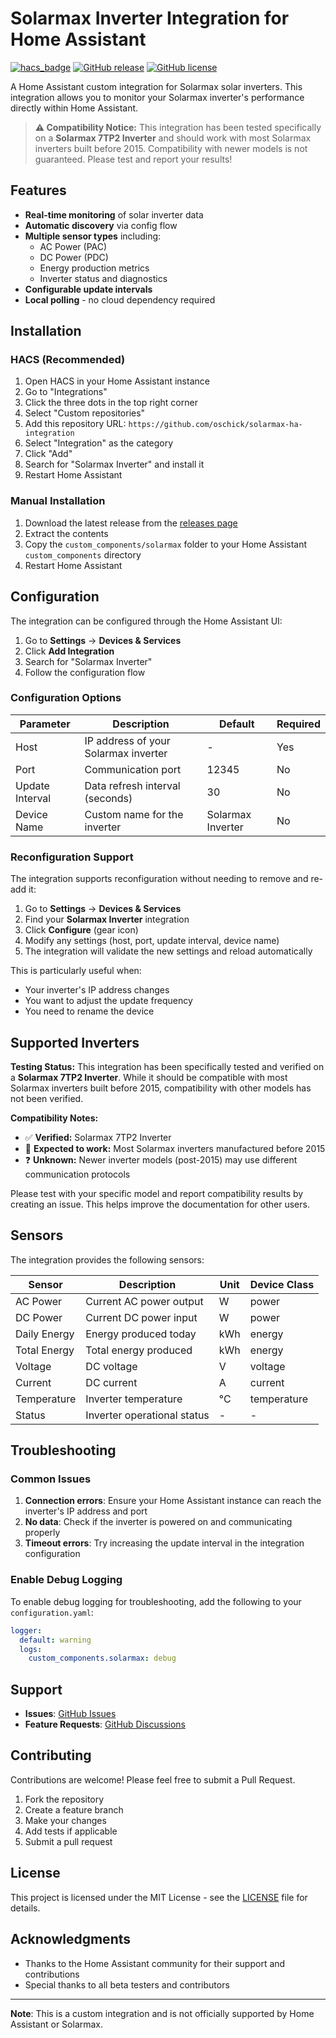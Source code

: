 # Solarmax Inverter Integration for Home Assistant

[![hacs_badge](https://img.shields.io/badge/HACS-Custom-orange.svg)](https://github.com/custom-components/hacs)
[![GitHub release](https://img.shields.io/github/release/oschick/solarmax-ha-integration.svg)](https://github.com/oschick/solarmax-ha-integration/releases/)
[![GitHub license](https://img.shields.io/github/license/oschick/solarmax-ha-integration.svg)](https://github.com/oschick/solarmax-ha-integration/blob/main/LICENSE)

A Home Assistant custom integration for Solarmax solar inverters. This integration allows you to monitor your Solarmax inverter's performance directly within Home Assistant.

> **⚠️ Compatibility Notice:** This integration has been tested specifically on a **Solarmax 7TP2 Inverter** and should work with most Solarmax inverters built before 2015. Compatibility with newer models is not guaranteed. Please test and report your results!

## Features

- **Real-time monitoring** of solar inverter data
- **Automatic discovery** via config flow
- **Multiple sensor types** including:
  - AC Power (PAC)
  - DC Power (PDC)
  - Energy production metrics
  - Inverter status and diagnostics
- **Configurable update intervals**
- **Local polling** - no cloud dependency required

## Installation

### HACS (Recommended)

1. Open HACS in your Home Assistant instance
2. Go to "Integrations"
3. Click the three dots in the top right corner
4. Select "Custom repositories"
5. Add this repository URL: `https://github.com/oschick/solarmax-ha-integration`
6. Select "Integration" as the category
7. Click "Add"
8. Search for "Solarmax Inverter" and install it
9. Restart Home Assistant

### Manual Installation

1. Download the latest release from the [releases page](https://github.com/oschick/solarmax-ha-integration/releases)
2. Extract the contents
3. Copy the `custom_components/solarmax` folder to your Home Assistant `custom_components` directory
4. Restart Home Assistant

## Configuration

The integration can be configured through the Home Assistant UI:

1. Go to **Settings** → **Devices & Services**
2. Click **Add Integration**
3. Search for "Solarmax Inverter"
4. Follow the configuration flow

### Configuration Options

| Parameter | Description | Default | Required |
|-----------|-------------|---------|----------|
| Host | IP address of your Solarmax inverter | - | Yes |
| Port | Communication port | 12345 | No |
| Update Interval | Data refresh interval (seconds) | 30 | No |
| Device Name | Custom name for the inverter | Solarmax Inverter | No |

### Reconfiguration Support

The integration supports reconfiguration without needing to remove and re-add it:

1. Go to **Settings** → **Devices & Services**
2. Find your **Solarmax Inverter** integration
3. Click **Configure** (gear icon)
4. Modify any settings (host, port, update interval, device name)
5. The integration will validate the new settings and reload automatically

This is particularly useful when:
- Your inverter's IP address changes
- You want to adjust the update frequency
- You need to rename the device


## Supported Inverters

**Testing Status:** This integration has been specifically tested and verified on a **Solarmax 7TP2 Inverter**. While it should be compatible with most Solarmax inverters built before 2015, compatibility with other models has not been verified.

**Compatibility Notes:**
- ✅ **Verified:** Solarmax 7TP2 Inverter
- 🔄 **Expected to work:** Most Solarmax inverters manufactured before 2015
- ❓ **Unknown:** Newer inverter models (post-2015) may use different communication protocols

Please test with your specific model and report compatibility results by creating an issue. This helps improve the documentation for other users.

## Sensors

The integration provides the following sensors:

| Sensor | Description | Unit | Device Class |
|--------|-------------|------|--------------|
| AC Power | Current AC power output | W | power |
| DC Power | Current DC power input | W | power |
| Daily Energy | Energy produced today | kWh | energy |
| Total Energy | Total energy produced | kWh | energy |
| Voltage | DC voltage | V | voltage |
| Current | DC current | A | current |
| Temperature | Inverter temperature | °C | temperature |
| Status | Inverter operational status | - | - |

## Troubleshooting

### Common Issues

1. **Connection errors**: Ensure your Home Assistant instance can reach the inverter's IP address and port
2. **No data**: Check if the inverter is powered on and communicating properly
3. **Timeout errors**: Try increasing the update interval in the integration configuration

### Enable Debug Logging

To enable debug logging for troubleshooting, add the following to your `configuration.yaml`:

```yaml
logger:
  default: warning
  logs:
    custom_components.solarmax: debug
```

## Support

- **Issues**: [GitHub Issues](https://github.com/oschick/solarmax-ha-integration/issues)
- **Feature Requests**: [GitHub Discussions](https://github.com/oschick/solarmax-ha-integration/discussions)

## Contributing

Contributions are welcome! Please feel free to submit a Pull Request.

1. Fork the repository
2. Create a feature branch
3. Make your changes
4. Add tests if applicable
5. Submit a pull request

## License

This project is licensed under the MIT License - see the [LICENSE](LICENSE) file for details.

## Acknowledgments

- Thanks to the Home Assistant community for their support and contributions
- Special thanks to all beta testers and contributors

---

**Note**: This is a custom integration and is not officially supported by Home Assistant or Solarmax.
